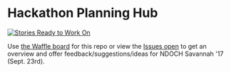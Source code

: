 # Hackathon Planning Hub

[![Stories Ready to Work On](https://badge.waffle.io/carlvlewis/ndoch17.svg?label=ready&title=Cards%20Ready%20To%20Work%20On)](https://waffle.io/carlvlewis/ndoch17)

Use [the Waffle board](https://waffle.io/carlvlewis/ndoch17) for this repo or view the [Issues open](https://github.com/carlvlewis/ndoch17/issues) to get an overview and offer feedback/suggestions/ideas for NDOCH Savannah '17 (Sept. 23rd).
